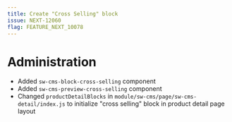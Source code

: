 ```yaml
---
title: Create "Cross Selling" block
issue: NEXT-12060
flag: FEATURE_NEXT_10078
---
```

# Administration
* Added `sw-cms-block-cross-selling` component
* Added `sw-cms-preview-cross-selling` component
* Changed `productDetailBlocks` in `module/sw-cms/page/sw-cms-detail/index.js` to initialize "cross selling" block in product detail page layout
